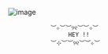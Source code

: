  ![image](https://github.com/MiracleMuzical/MiracleMuzical/assets/153952641/cabfc100-0b45-410b-8b1a-c4ed251ec78c)


                ︶⊹︶︶୨୧︶︶⊹︶
                     HEY !! 
                ︶⊹︶︶୨୧︶︶⊹︶
